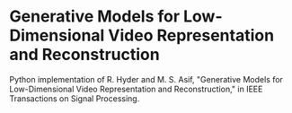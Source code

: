 # Generative Models for Low-Dimensional Video Representation and Reconstruction

Python implementation of R. Hyder and M. S. Asif, "Generative Models for Low-Dimensional Video Representation and Reconstruction," in IEEE Transactions on Signal Processing.
